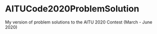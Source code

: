 # AITUCode2020ProblemSolution
My version of problem solutions to the AITU 2020 Contest (March - June 2020)
